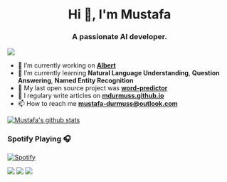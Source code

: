<h1 align="center">Hi 👋, I'm Mustafa</h1>
<h3 align="center">A passionate AI developer.</h3>

![](https://komarev.com/ghpvc/?username=mdurmuss&color=red)

- 🔭  I’m currently working on [**Albert**](https://albert.health/)
- 🌱 I’m currently learning **Natural Language Understanding**, **Question Answering**, **Named Entity Recognition**
- 🤝 My last open source project was [**word-predictor**](https://mdurmuss.github.io/word-prediction/)
- 📝  I regulary write articles on [**mdurmuss.github.io**](https://mdurmuss.github.io)
- 📫 How to reach me **mustafa-durmuss@outlook.com**



[![Mustafa's github stats](https://github-readme-stats.vercel.app/api?username=mdurmuss&count_private=true&show_icons=true&theme=default)](https://github-readme-stats.vercel.app/api?username=mdurmuss)


### Spotify Playing 🎧

[![Spotify](https://novatorem.mdurmuss.vercel.app/api/spotify)](https://open.spotify.com/user/mustafa-durmuss)

[![](https://img.shields.io/badge/linkedin-%230077B5.svg?&style=for-the-badge&logo=linkedin&logoColor=white)](https://www.linkedin.com/in/mustafadurmuss/)
[![](https://img.shields.io/badge/twitter-%231DA1F2.svg?&style=for-the-badge&logo=twitter&logoColor=white)](https://www.twitter.com/_mdurmus)
[![](https://img.shields.io/badge/instagram-%23E4405F.svg?&style=for-the-badge&logo=instagram&logoColor=white)](https://instagram.com/_mdurmus)

